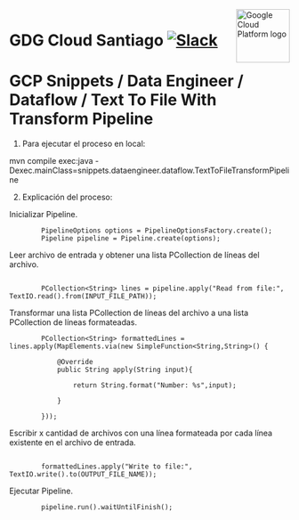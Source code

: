 <img src="https://avatars1.githubusercontent.com/u/48249676?s=200&v=4" alt="Google Cloud Platform logo" title="Google Cloud Platform" align="right" height="96" width="96"/>

# GDG Cloud Santiago [![Slack][slack_badge]][slack_link]

[slack_badge]: https://img.shields.io/badge/slack-gcp-E01563.svg?style=flat
[slack_link]: https://join.slack.com/t/gdgcloudscl/shared_invite/enQtNDg4NjQ2NTE3NDkwLThhMTI0NmQ5NDhjMGRhMzJhNmQwZDEzNWRlNzIzMTA3YWNjMWUyY2Q2OTg1ZTk4OTZiYmNiMDU1MWNjMWZjOTM

# GCP Snippets / Data Engineer / Dataflow / Text To File With Transform Pipeline

1) Para ejecutar el proceso en local:

mvn compile exec:java -Dexec.mainClass=snippets.dataengineer.dataflow.TextToFileTransformPipeline

2) Explicación del proceso:

Inicializar Pipeline.

```
        PipelineOptions options = PipelineOptionsFactory.create();
        Pipeline pipeline = Pipeline.create(options);

```
Leer archivo de entrada y obtener una lista PCollection de líneas del archivo.

```

		PCollection<String> lines = pipeline.apply("Read from file:", TextIO.read().from(INPUT_FILE_PATH));

```
Transformar una lista PCollection de líneas del archivo a una lista PCollection de líneas formateadas.

```
        PCollection<String> formattedLines = lines.apply(MapElements.via(new SimpleFunction<String,String>() {

            @Override
            public String apply(String input){

                return String.format("Number: %s",input);

            }

        }));

```

Escribir x cantidad de archivos con una línea formateada por cada línea existente en el archivo de entrada.

```

		formattedLines.apply("Write to file:", TextIO.write().to(OUTPUT_FILE_NAME));

```
Ejecutar Pipeline.

```
		pipeline.run().waitUntilFinish();

```